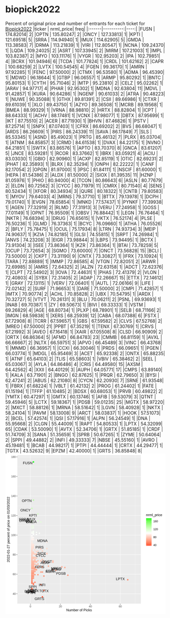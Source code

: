 # biopick2022
Percent of original price and number of entrants for each ticket for [Biopick2022](https://twitter.com/hashtag/Biopick2022)
|ticker | nrml_price| freq|
|:------|----------:|----:|
|FUSN   |  174.82014|    2|
|OPTN   |  135.80247|    2|
|ONCY   |  127.33813|    1|
|KPTI   |  121.69518|    5|
|SRRA   |  114.94940|    1|
|IMUX   |  114.62905|    5|
|GMDA   |  113.38583|    7|
|DRMA   |  113.21839|    1|
|VIRI   |  112.80547|    1|
|NCNA   |  109.24370|    1|
|LQDA   |  109.24025|    2|
|ASRT   |  107.33945|    2|
|MIRM   |  107.21003|    1|
|IMPL   |  103.82387|    2|
|MYO    |  103.11176|    1|
|VYGR   |  102.95203|    2|
|IPA    |  102.79851|    4|
|BCRX   |  101.94946|    6|
|TCDA   |  101.77824|    1|
|CRDL   |  101.62162|    2|
|CAPR   |  100.68259|    2|
|LVTX   |  100.54545|    4|
|FGEN   |   99.36170|    1|
|AMRN   |   97.92285|    1|
|FENC   |   97.50000|    2|
|CTMX   |   96.53580|    1|
|ADMA   |   96.45390|    1|
|MDWD   |   96.18644|    1|
|GTBP   |   96.06557|    1|
|ARMP   |   95.80292|    1|
|BNTC   |   95.80153|    1|
|CYTH   |   95.71046|    2|
|MTP    |   95.23810|    2|
|CELZ   |   95.02262|    1|
|ARAV   |   94.97717|    4|
|PHAR   |   92.95302|    1|
|MDNA   |   92.63804|   11|
|MDVL   |   91.42857|    1|
|KURA   |   90.64286|    1|
|NGENF  |   90.61033|    2|
|ATRA   |   90.48223|    1|
|NUWE   |   90.35088|    1|
|GTHX   |   89.81391|    2|
|CSII   |   89.66986|    1|
|CTXR   |   89.61039|    1|
|XLO    |   89.43750|    1|
|AZYO   |   89.36508|    1|
|MCRB   |   89.19568|    1|
|BMEA   |   88.99329|    1|
|VRNA   |   88.98810|    2|
|HRTX   |   88.82804|    1|
|ICPT   |   88.64333|    1|
|ACHV   |   88.17481|    1|
|VCNX   |   87.98077|    1|
|DBTX   |   87.95699|    1|
|IKT    |   87.75510|    2|
|ACER   |   87.71930|    1|
|BHVN   |   87.46826|    1|
|PSTV   |   87.25714|    1|
|SNPX   |   87.07403|    1|
|CFRX   |   86.69202|    2|
|BVS    |   86.68047|    1|
|ARDS   |   86.26609|    1|
|PIRS   |   86.24339|   11|
|SAVA   |   86.17849|    7|
|SLS    |   85.53345|    1|
|ASND   |   85.49023|    1|
|PRTG   |   85.46132|    7|
|PLRX   |   85.03704|    1|
|ATNM   |   84.85857|    3|
|CRMD   |   84.61538|    1|
|DVAX   |   84.22175|    1|
|NVNO   |   84.21851|    1|
|SWTX   |   83.86576|    1|
|APTO   |   83.70370|    8|
|GNCA   |   83.61207|    5|
|JNCE   |   83.59281|    1|
|RCOR   |   83.37662|    1|
|IBRX   |   83.05921|    4|
|ACIU   |   83.03030|    1|
|GBIO   |   82.90960|    1|
|ACXP   |   82.85119|    1|
|OTIC   |   82.69231|    2|
|PHAT   |   82.35893|    1|
|BLRX   |   82.35294|    1|
|ONPH   |   82.22222|    1|
|CANF   |   82.17054|    2|
|OPGN   |   81.97000|    1|
|IPSC   |   81.84111|    1|
|NSCIF  |   81.60000|    1|
|HEPA   |   81.54386|    2|
|ALDX   |   81.50000|    2|
|SIOX   |   81.39535|   11|
|HZNP   |   81.05976|    1|
|PHIO   |   80.94000|    4|
|TCON   |   80.86643|    6|
|ASLN   |   80.77679|    2|
|ELDN   |   80.72562|    3|
|CYCC   |   80.71979|   11|
|CMRX   |   80.71540|    4|
|SENS   |   80.52434|    1|
|XFOR   |   80.34934|    3|
|QURE   |   80.18322|    1|
|CNTB   |   79.80583|    1|
|MYOV   |   79.64033|    4|
|MRNS   |   79.37710|    1|
|BTTX   |   79.13978|    1|
|DCPH   |   79.01740|    1|
|EVGN   |   78.65854|    1|
|MNKD   |   77.57437|    1|
|PYNKF  |   77.39938|    1|
|AGEN   |   77.32919|    2|
|RLMD   |   77.31913|    3|
|VERU   |   77.24958|    1|
|GOSS   |   77.01149|    1|
|OPNT   |   76.95509|    1|
|OBSV   |   76.88442|    1|
|LEGN   |   76.76464|    1|
|NKTR   |   76.68394|    3|
|DRUG   |   76.65615|    1|
|VKTX   |   76.52174|    4|
|PLSE   |   76.50236|    1|
|GLMD   |   76.37363|    1|
|BCYC   |   76.09660|    1|
|ATHA   |   76.05526|    2|
|BFLY   |   75.78475|    1|
|OCUL   |   75.17934|    8|
|LTRN   |   74.93734|    3|
|MEIP   |   74.90637|    1|
|KZIA   |   74.82185|    1|
|GLSI   |   74.55815|    1|
|SRPT   |   74.26984|    1|
|ANVS   |   74.23208|    3|
|EIGR   |   73.98844|    3|
|LBPS   |   73.94495|    1|
|BCTX   |   73.91304|    3|
|ISEE   |   73.86364|    1|
|KZR    |   73.86364|    1|
|BTAI   |   73.78259|    5|
|OCUP   |   73.72654|    3|
|SGMO   |   73.60000|    7|
|ONCT   |   73.56828|   15|
|BCLI   |   73.50000|    2|
|CKPT   |   73.31190|    9|
|CNTX   |   73.30827|    1|
|IFRX   |   73.10924|    1|
|TARA   |   72.88889|    1|
|IMMP   |   72.86585|    4|
|VTGN   |   72.82051|    2|
|ARWR   |   72.69985|    3|
|AMRS   |   72.64325|    2|
|ALZN   |   72.63158|    1|
|ADCT   |   72.62376|    1|
|CLPT   |   72.54902|    3|
|IOVA   |   72.44631|    1|
|PHAS   |   72.41379|    2|
|VLON   |   72.40803|    4|
|SYBX   |   72.31405|    2|
|ADAP   |   72.26667|   15|
|ETTX   |   72.14612|    1|
|GRAY   |   72.13115|    1|
|VERV   |   72.06401|    1|
|AUTL   |   72.06166|    9|
|LIFE   |   72.02142|    2|
|SURF   |   71.96653|    1|
|DARE   |   71.50000|    2|
|CMPI   |   71.42857|    1|
|IMTX   |   70.90774|    2|
|ACHL   |   70.85828|    2|
|UBX    |   70.54795|    1|
|ARDX   |   70.32727|    5|
|VTVT   |   70.26131|    3|
|BLU    |   70.06211|    2|
|PSNL   |   69.93693|    1|
|INAB   |   69.70387|    1|
|ZY     |   69.50673|    1|
|BIVI   |   69.33333|    1|
|VSTM   |   69.26829|    4|
|AGE    |   68.80734|    1|
|PLXP   |   68.78901|    1|
|SELB   |   68.71166|    2|
|IMGN   |   68.59838|    1|
|XERS   |   68.25939|   12|
|CABA   |   68.07388|    6|
|FSTX   |   67.72908|    8|
|TCRR   |   67.59657|    1|
|GBS    |   67.59582|    2|
|CLVS   |   67.52768|    2|
|MREO   |   67.50000|   21|
|PPBT   |   67.35219|    1|
|TENX   |   67.30769|    1|
|CRVS   |   67.21992|    3|
|AVEO   |   67.16418|    1|
|XAIR   |   67.05508|    8|
|CLSD   |   66.90909|    2|
|ORTX   |   66.86364|    5|
|AFMD   |   66.84783|   23|
|CMMB   |   66.81159|    1|
|AVXL   |   66.66667|    2|
|NLTX   |   66.59751|    3|
|APVO   |   66.45489|    3|
|VINC   |   66.43768|    1|
|MNMD   |   66.36957|    1|
|CCXI   |   66.30046|    1|
|PRDS   |   66.09651|    1|
|PGEN   |   66.03774|    1|
|MDGL   |   65.95469|    3|
|ACET   |   65.92338|    2|
|ONTX   |   65.88235|    1|
|ATNF   |   65.64103|    2|
|TLIS   |   65.58603|    1|
|VBIV   |   65.38462|    2|
|SEEL   |   65.03067|    3|
|AYLA   |   64.86486|    4|
|CRIS   |   64.49580|   15|
|AXSM   |   64.42562|    4|
|XXII   |   64.40129|    3|
|AUPH   |   64.05771|   17|
|CMPS   |   63.89140|    1|
|KALA   |   63.71901|    2|
|BNGO   |   62.87625|    1|
|PRQR   |   62.79650|    3|
|BYSI   |   62.47241|    2|
|ABUS   |   62.21080|    8|
|CYCN   |   62.20930|    7|
|SRNE   |   61.93548|    1|
|FBRX   |   61.68224|    1|
|VBLT   |   61.42132|    2|
|PROG   |   61.24402|    1|
|FATE   |   61.15194|    1|
|TFFP   |   61.10485|    2|
|BDSX   |   60.68053|    1|
|PRVB   |   60.49822|    2|
|YMTX   |   60.47297|    1|
|GMTX   |   60.13746|    1|
|AFIB   |   59.53079|    3|
|QTNT   |   59.45946|    5|
|LCTX   |   59.18367|    1|
|PDSB   |   59.01235|   25|
|MGTX   |   58.97220|    2|
|MXCT   |   58.88126|    1|
|MRNA   |   58.51642|    1|
|LGVN   |   58.40928|    1|
|NKTX   |   58.24104|    1|
|PAVM   |   58.13008|    9|
|ARCT   |   58.03837|    1|
|HOOK   |   57.51073|    2|
|BCEL   |   57.42574|    1|
|QSI    |   57.17916|    1|
|ALPN   |   56.24549|    1|
|DNA    |   55.95668|    2|
|CLGN   |   55.44009|    1|
|RAPT   |   54.80533|    1|
|LPTX   |   54.32099|   65|
|CDAK   |   53.50090|    1|
|AVTX   |   52.34706|    1|
|GRTX   |   51.85185|    1|
|CRDF   |   51.74709|    3|
|SANA   |   51.35659|    1|
|SPRB   |   50.67265|    1|
|ZYME   |   50.64064|    2|
|SPPI   |   49.44882|    2|
|INFI   |   49.33333|    7|
|NBSE   |   45.55160|    1|
|AVRO   |   45.19481|    1|
|BCAB   |   44.98217|    1|
|PTPI   |   44.44444|    1|
|CRTX   |   44.29477|    1|
|TGTX   |   43.52632|    9|
|EPZM   |   42.40000|    1|
|GRTS   |   36.85848|    8|
![retvspicks](biopicks.png?raw=true)

